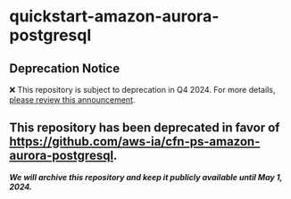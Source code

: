 # quickstart-amazon-aurora-postgresql 
## Deprecation Notice

:x: This repository is subject to deprecation in Q4 2024. For more details, [please review this announcement](https://github.com/aws-ia/.announcements/issues/1). 


## This repository has been deprecated in favor of https://github.com/aws-ia/cfn-ps-amazon-aurora-postgresql. 
***We will archive this repository and keep it publicly available until May 1, 2024.***
